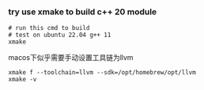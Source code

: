 ### try use xmake to build c++ 20 module

```shell
# run this cmd to build
# test on ubuntu 22.04 g++ 11
xmake
```

macos下似乎需要手动设置工具链为llvm

```shell
xmake f --toolchain=llvm --sdk=/opt/homebrew/opt/llvm
xmake -v
```